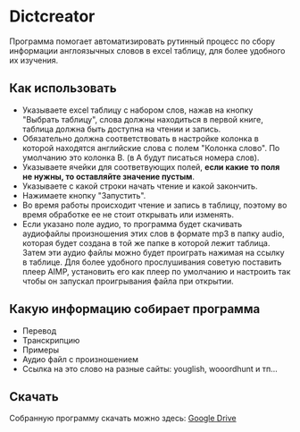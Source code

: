 # Dictcreator
Программа помогает автоматизировать рутинный процесс по сбору информации англоязычных словов в excel таблицу, для более удобного их изучения.

## Как использовать
* Указываете excel таблицу с набором слов, нажав на кнопку "Выбрать таблицу", слова должны находиться в первой книге, таблица должна быть доступна на чтении и запись.
* Обязательно должна соответствовать в настройке колонка в которой находятся английские слова с полем "Колонка слово". По умолчанию это колонка B. (в А будут писаться номера слов).
* Указываете ячейки для соответвующих полей, **если какие то поля не нужны, то оставляйте значение пустым**.
* Указываете с какой строки начать чтение и какой закончить.
* Нажимаете кнопку "Запустить".
* Во время работы происходит чтение и запись в таблицу, поэтому во время обработке ее не стоит открывать или изменять.
* Если указано поле аудио, то программа будет скачивать аудиофайлы произношения этих слов в формате mp3 в папку audio, которая будет создана в той же папке в которой лежит таблица. Затем эти аудио файлы можно будет проиграть нажимая на ссылку в таблице. Для более удобного прослушивания советую поставить плеер AIMP, установить его как плеер по умолчанию и настроить так чтобы он запускал проигрывания файла при открытии.

## Какую информацию собирает программа
* Перевод
* Транскрипцию
* Примеры
* Аудио файл с произношением
* Ссылка на это слово на разные сайты: youglish, wooordhunt и тп...

## Скачать
Собранную программу скачать можно здесь: [Google Drive](https://drive.google.com/file/d/1GLZM_q8Nzd5iG43MUWJYQ_b7un4VxHXk/view?usp=sharing)
